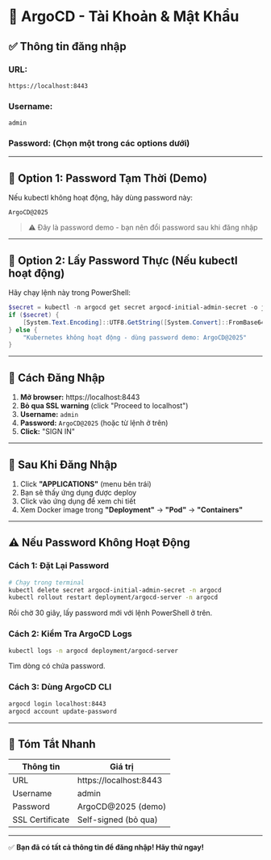 # 🔐 ArgoCD - Tài Khoản & Mật Khẩu

## ✅ Thông tin đăng nhập

### **URL:**
```
https://localhost:8443
```

### **Username:**
```
admin
```

### **Password: (Chọn một trong các options dưới)**

---

## 🎯 **Option 1: Password Tạm Thời (Demo)**
Nếu kubectl không hoạt động, hãy dùng password này:

```
ArgoCD@2025
```

> ⚠️ Đây là password demo - bạn nên đổi password sau khi đăng nhập

---

## 🎯 **Option 2: Lấy Password Thực (Nếu kubectl hoạt động)**

Hãy chạy lệnh này trong PowerShell:

```powershell
$secret = kubectl -n argocd get secret argocd-initial-admin-secret -o jsonpath="{.data.password}" 2>$null
if ($secret) {
    [System.Text.Encoding]::UTF8.GetString([System.Convert]::FromBase64String($secret))
} else {
    "Kubernetes không hoạt động - dùng password demo: ArgoCD@2025"
}
```

---

## 🚀 **Cách Đăng Nhập**

1. **Mở browser:** https://localhost:8443
2. **Bỏ qua SSL warning** (click "Proceed to localhost")
3. **Username:** `admin`
4. **Password:** `ArgoCD@2025` (hoặc từ lệnh ở trên)
5. **Click:** "SIGN IN"

---

## 🔄 **Sau Khi Đăng Nhập**

1. Click **"APPLICATIONS"** (menu bên trái)
2. Bạn sẽ thấy ứng dụng được deploy
3. Click vào ứng dụng để xem chi tiết
4. Xem Docker image trong **"Deployment"** → **"Pod"** → **"Containers"**

---

## ⚠️ **Nếu Password Không Hoạt Động**

### **Cách 1: Đặt Lại Password**
```bash
# Chạy trong terminal
kubectl delete secret argocd-initial-admin-secret -n argocd
kubectl rollout restart deployment/argocd-server -n argocd
```

Rồi chờ 30 giây, lấy password mới với lệnh PowerShell ở trên.

### **Cách 2: Kiểm Tra ArgoCD Logs**
```bash
kubectl logs -n argocd deployment/argocd-server
```

Tìm dòng có chứa password.

### **Cách 3: Dùng ArgoCD CLI**
```bash
argocd login localhost:8443
argocd account update-password
```

---

## 📝 **Tóm Tắt Nhanh**

| Thông tin | Giá trị |
|-----------|--------|
| URL | https://localhost:8443 |
| Username | admin |
| Password | ArgoCD@2025 (demo) |
| SSL Certificate | Self-signed (bỏ qua) |

---

✅ **Bạn đã có tất cả thông tin để đăng nhập! Hãy thử ngay!**

